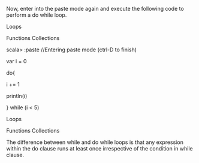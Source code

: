 
Now, enter into the paste mode again and execute the following code to perform a do while loop.
 
Loops

Functions
Collections

scala> :paste
//Entering paste mode (ctrl-D to finish)

var i = 0

do{

i += 1

println(i)

} while (i < 5)

 

 
Loops

Functions
Collections

The difference between while and do while loops is that any expression within the do clause runs at least once irrespective of the condition in while clause.
